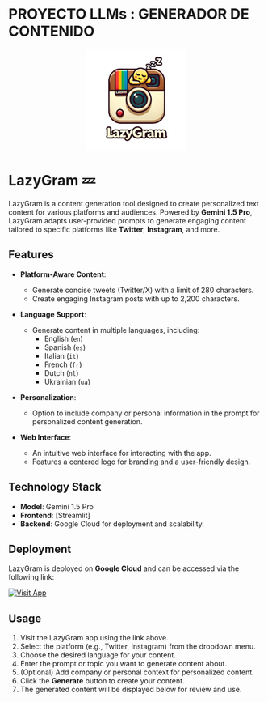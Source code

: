# PROYECTO LLMs : GENERADOR DE CONTENIDO

<p align="center">
  <img src="images/logo.png" alt="Proyecto Logo" width="200"/>
</p>

# LazyGram 💤

LazyGram is a content generation tool designed to create personalized text content for various platforms and audiences. Powered by **Gemini 1.5 Pro**, LazyGram adapts user-provided prompts to generate engaging content tailored to specific platforms like **Twitter**, **Instagram**, and more.

## Features
- **Platform-Aware Content**:
  - Generate concise tweets (Twitter/X) with a limit of 280 characters.
  - Create engaging Instagram posts with up to 2,200 characters.
  
- **Language Support**:
  - Generate content in multiple languages, including:
    - English (`en`)
    - Spanish (`es`)
    - Italian (`it`)
    - French (`fr`)
    - Dutch (`nl`)
    - Ukrainian (`ua`)

- **Personalization**:
  - Option to include company or personal information in the prompt for personalized content generation.

- **Web Interface**:
  - An intuitive web interface for interacting with the app.
  - Features a centered logo for branding and a user-friendly design.

## Technology Stack
- **Model**: Gemini 1.5 Pro
- **Frontend**: [Streamlit]
- **Backend**: Google Cloud for deployment and scalability.

## Deployment
LazyGram is deployed on **Google Cloud** and can be accessed via the following link:

[![Visit App](https://img.shields.io/badge/Visit_App-E4405F?style=for-the-badge&logo=instagram&logoColor=white)](https://lazygram-esens-60711038026.europe-southwest1.run.app/)

## Usage
1. Visit the LazyGram app using the link above.
2. Select the platform (e.g., Twitter, Instagram) from the dropdown menu.
3. Choose the desired language for your content.
4. Enter the prompt or topic you want to generate content about.
5. (Optional) Add company or personal context for personalized content.
6. Click the **Generate** button to create your content.
7. The generated content will be displayed below for review and use.